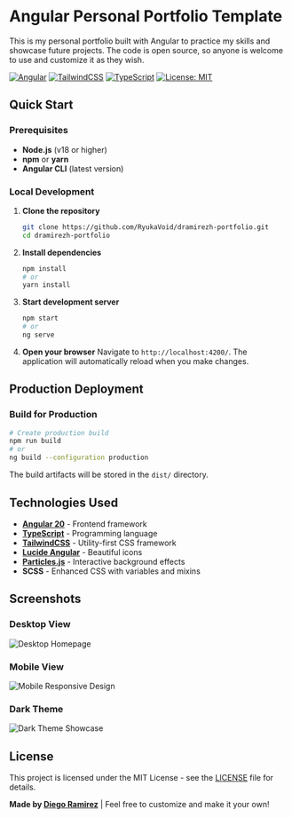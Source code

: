 # Angular Personal Portfolio Template

This is my personal portfolio built with Angular to practice my skills and showcase future projects. The code is open source, so anyone is welcome to use and customize it as they wish.

[![Angular](https://img.shields.io/badge/Angular-20.3.2-dd0031.svg)](https://angular.io)
[![TailwindCSS](https://img.shields.io/badge/TailwindCSS-4.1.13-38b2ac.svg)](https://tailwindcss.com)
[![TypeScript](https://img.shields.io/badge/TypeScript-5.0+-blue.svg)](https://www.typescriptlang.org)
[![License: MIT](https://img.shields.io/badge/License-MIT-yellow.svg)](https://opensource.org/licenses/MIT)

## Quick Start

### Prerequisites

- **Node.js** (v18 or higher)
- **npm** or **yarn**
- **Angular CLI** (latest version)

### Local Development

1. **Clone the repository**
   ```bash
   git clone https://github.com/RyukaVoid/dramirezh-portfolio.git
   cd dramirezh-portfolio
   ```

2. **Install dependencies**
   ```bash
   npm install
   # or
   yarn install
   ```

3. **Start development server**
   ```bash
   npm start
   # or
   ng serve
   ```

4. **Open your browser**
   Navigate to `http://localhost:4200/`. The application will automatically reload when you make changes.

## Production Deployment

### Build for Production

```bash
# Create production build
npm run build
# or
ng build --configuration production
```

The build artifacts will be stored in the `dist/` directory.

## Technologies Used

- **[Angular 20](https://angular.io)** - Frontend framework
- **[TypeScript](https://www.typescriptlang.org)** - Programming language
- **[TailwindCSS](https://tailwindcss.com)** - Utility-first CSS framework
- **[Lucide Angular](https://lucide.dev)** - Beautiful icons
- **[Particles.js](https://vincentgarreau.com/particles.js/)** - Interactive background effects
- **SCSS** - Enhanced CSS with variables and mixins

## Screenshots

### Desktop View
![Desktop Homepage](https://i.imgur.com/gCJud6X.png)

### Mobile View
![Mobile Responsive Design](https://i.imgur.com/0V7VPcH.png)

### Dark Theme
![Dark Theme Showcase](https://i.imgur.com/HRQiZzo.png)

## License

This project is licensed under the MIT License - see the [LICENSE](LICENSE) file for details.

**Made by [Diego Ramirez](https://dramirezh.dev)** | Feel free to customize and make it your own!
